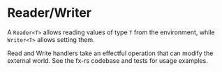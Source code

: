 # Reader/Writer

A `Reader<T>` allows reading values of type `T` from the environment, while `Writer<T>` allows setting them.

Read and Write handlers take an effectful operation that can modify the external world. See the fx-rs codebase and tests for usage examples.
